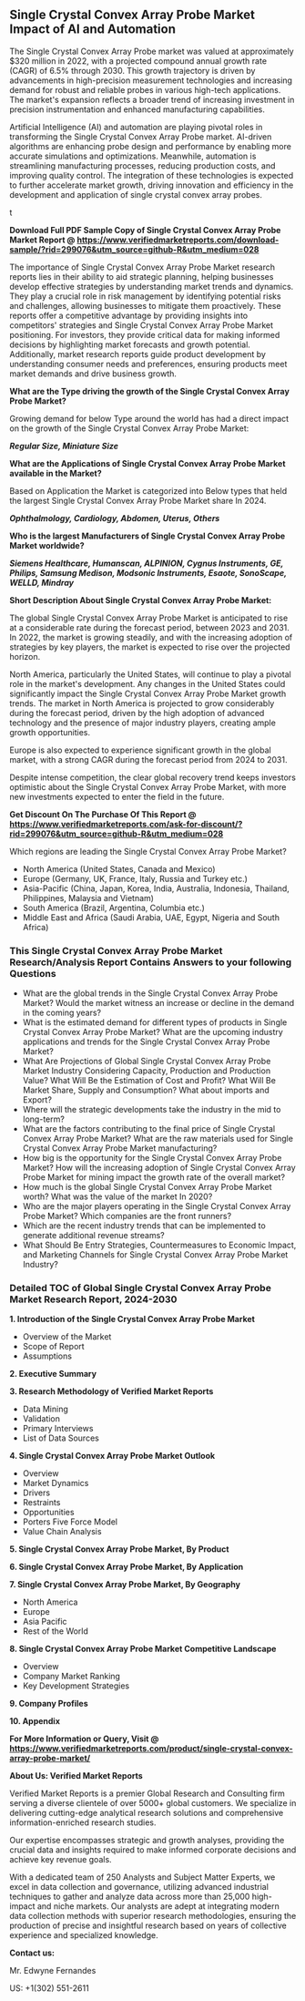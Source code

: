 <h2>Single Crystal Convex Array Probe Market Impact of AI and Automation</h2><p>The Single Crystal Convex Array Probe market was valued at approximately $320 million in 2022, with a projected compound annual growth rate (CAGR) of 6.5% through 2030. This growth trajectory is driven by advancements in high-precision measurement technologies and increasing demand for robust and reliable probes in various high-tech applications. The market's expansion reflects a broader trend of increasing investment in precision instrumentation and enhanced manufacturing capabilities.</p><p>Artificial Intelligence (AI) and automation are playing pivotal roles in transforming the Single Crystal Convex Array Probe market. AI-driven algorithms are enhancing probe design and performance by enabling more accurate simulations and optimizations. Meanwhile, automation is streamlining manufacturing processes, reducing production costs, and improving quality control. The integration of these technologies is expected to further accelerate market growth, driving innovation and efficiency in the development and application of single crystal convex array probes.</p>t</p><p id="" class=""><strong>Download Full PDF Sample Copy of Single Crystal Convex Array Probe Market Report @ <a href="https://www.verifiedmarketreports.com/download-sample/?rid=299076&utm_source=github-R&utm_medium=028" target="_blank">https://www.verifiedmarketreports.com/download-sample/?rid=299076&utm_source=github-R&utm_medium=028</a></strong></p><p>The importance of&nbsp;Single Crystal Convex Array Probe Market research reports lies in their ability to aid strategic planning, helping businesses develop effective strategies by understanding market trends and dynamics. They play a crucial role in risk management by identifying potential risks and challenges, allowing businesses to mitigate them proactively. These reports offer a competitive advantage by providing insights into competitors' strategies and Single Crystal Convex Array Probe Market positioning. For investors, they provide critical data for making informed decisions by highlighting market forecasts and growth potential. Additionally, market research reports guide product development by understanding consumer needs and preferences, ensuring products meet market demands and drive business growth.</p><p><strong>What are the&nbsp;Type driving the growth of the Single Crystal Convex Array Probe Market?</strong></p><p id="" class="">Growing demand for below Type around the world has had a direct impact on the growth of the Single Crystal Convex Array Probe Market:</p><em><strong>Regular Size, Miniature Size</strong></em></p><strong>What are the&nbsp;Applications&nbsp;of Single Crystal Convex Array Probe Market available in the Market?</strong></p><p id="" class="">Based on Application the Market is categorized into Below types that held the largest Single Crystal Convex Array Probe Market share In 2024.</p><em><strong>Ophthalmology, Cardiology, Abdomen, Uterus, Others</strong></em></p><strong>Who is the largest Manufacturers of Single Crystal Convex Array Probe Market worldwide?</strong></p><p><em><strong>Siemens Healthcare, Humanscan, ALPINION, Cygnus Instruments, GE, Philips, Samsung Medison, Modsonic Instruments, Esaote, SonoScape, WELLD, Mindray</strong></em></p><p id="" class=""><strong>Short Description About Single Crystal Convex Array Probe Market:</strong></p><p>The global Single Crystal Convex Array Probe Market is anticipated to rise at a considerable rate during the forecast period, between 2023 and 2031. In 2022, the market is growing steadily, and with the increasing adoption of strategies by key players, the market is expected to rise over the projected horizon.</p><p>North America, particularly the United States, will continue to play a pivotal role in the market's development. Any changes in the United States could significantly impact the Single Crystal Convex Array Probe Market growth trends. The market in North America is projected to grow considerably during the forecast period, driven by the high adoption of advanced technology and the presence of major industry players, creating ample growth opportunities.</p><p>Europe is also expected to experience significant growth in the global market, with a strong CAGR during the forecast period from 2024 to 2031.</p><p>Despite intense competition, the clear global recovery trend keeps investors optimistic about the Single Crystal Convex Array Probe Market, with more new investments expected to enter the field in the future.</p><p id="" class=""><strong>Get Discount On The Purchase Of This Report @ <a href="https://www.verifiedmarketreports.com/ask-for-discount/?rid=299076&utm_source=github-R&utm_medium=028" target="_blank">https://www.verifiedmarketreports.com/ask-for-discount/?rid=299076&utm_source=github-R&utm_medium=028</a></strong></p>Which regions are leading the Single Crystal Convex Array Probe Market?</p><ul><li>North America (United States, Canada and Mexico)</li><li>Europe (Germany, UK, France, Italy, Russia and Turkey etc.)</li><li>Asia-Pacific (China, Japan, Korea, India, Australia, Indonesia, Thailand, Philippines, Malaysia and Vietnam)</li><li>South America (Brazil, Argentina, Columbia etc.)</li><li>Middle East and Africa (Saudi Arabia, UAE, Egypt, Nigeria and South Africa)</li></ul><h3 id="" class="">This Single Crystal Convex Array Probe Market Research/Analysis Report Contains Answers to your following Questions</h3><ul><li>What are the global trends in the Single Crystal Convex Array Probe Market? Would the market witness an increase or decline in the demand in the coming years?</li><li>What is the estimated demand for different types of products in Single Crystal Convex Array Probe Market? What are the upcoming industry applications and trends for the Single Crystal Convex Array Probe Market?</li><li>What Are Projections of Global Single Crystal Convex Array Probe Market Industry Considering Capacity, Production and Production Value? What Will Be the Estimation of Cost and Profit? What Will Be Market Share, Supply and Consumption? What about imports and Export?</li><li>Where will the strategic developments take the industry in the mid to long-term?</li><li>What are the factors contributing to the final price of Single Crystal Convex Array Probe Market? What are the raw materials used for Single Crystal Convex Array Probe Market manufacturing?</li><li>How big is the opportunity for the Single Crystal Convex Array Probe Market? How will the increasing adoption of Single Crystal Convex Array Probe Market for mining impact the growth rate of the overall market?</li><li>How much is the global Single Crystal Convex Array Probe Market worth? What was the value of the market In 2020?</li><li>Who are the major players operating in the Single Crystal Convex Array Probe Market? Which companies are the front runners?</li><li>Which are the recent industry trends that can be implemented to generate additional revenue streams?</li><li>What Should Be Entry Strategies, Countermeasures to Economic Impact, and Marketing Channels for Single Crystal Convex Array Probe Market Industry?</li></ul><h3 id="" class="">Detailed TOC of Global Single Crystal Convex Array Probe Market Research Report, 2024-2030</h3><p id="" class=""><strong>1. Introduction of the Single Crystal Convex Array Probe Market</strong></p><ul><li>Overview of the Market</li><li>Scope of Report</li><li>Assumptions</li></ul><p id="" class=""><strong>2. Executive Summary</strong></p><p id="" class=""><strong>3. Research Methodology of Verified Market Reports</strong></p><ul><li>Data Mining</li><li>Validation</li><li>Primary Interviews</li><li>List of Data Sources</li></ul><p id="" class=""><strong>4. Single Crystal Convex Array Probe Market Outlook</strong></p><ul><li>Overview</li><li>Market Dynamics</li><li>Drivers</li><li>Restraints</li><li>Opportunities</li><li>Porters Five Force Model</li><li>Value Chain Analysis</li></ul><p id="" class=""><strong>5. Single Crystal Convex Array Probe Market, By Product</strong></p><p id="" class=""><strong>6. Single Crystal Convex Array Probe Market, By Application</strong></p><p id="" class=""><strong>7. Single Crystal Convex Array Probe Market, By Geography</strong></p><ul><li>North America</li><li>Europe</li><li>Asia Pacific</li><li>Rest of the World</li></ul><p id="" class=""><strong>8. Single Crystal Convex Array Probe Market Competitive Landscape</strong></p><ul><li>Overview</li><li>Company Market Ranking</li><li>Key Development Strategies</li></ul><p id="" class=""><strong>9. Company Profiles</strong></p><p id="" class=""><strong>10. Appendix</strong></p><p id="" class=""><strong>For More Information or Query, Visit @ <a href="https://www.verifiedmarketreports.com/product/single-crystal-convex-array-probe-market/" target="_blank">https://www.verifiedmarketreports.com/product/single-crystal-convex-array-probe-market/</a></strong></p><p id="" class=""><strong>About Us: Verified Market Reports</strong></p><p id="" class="">Verified Market Reports is a premier Global Research and Consulting firm serving a diverse clientele of over 5000+ global customers. We specialize in delivering cutting-edge analytical research solutions and comprehensive information-enriched research studies.</p><p id="" class="">Our expertise encompasses strategic and growth analyses, providing the crucial data and insights required to make informed corporate decisions and achieve key revenue goals.</p><p id="" class="">With a dedicated team of 250 Analysts and Subject Matter Experts, we excel in data collection and governance, utilizing advanced industrial techniques to gather and analyze data across more than 25,000 high-impact and niche markets. Our analysts are adept at integrating modern data collection methods with superior research methodologies, ensuring the production of precise and insightful research based on years of collective experience and specialized knowledge.</p><p id="" class=""><strong>Contact us:</strong></p><p id="" class="">Mr. Edwyne Fernandes</p><p id="" class="">US: +1(302) 551-2611</p>